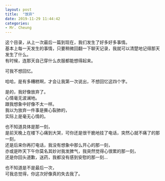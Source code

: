 ```yaml
---
layout: post
title:  "放弃"
date: 2019-11-29 11:44:42
categories: 
- Mr. Cheung
---
```


这个目录，从上一次最后一篇到现在，我们发生了好多好多事情。  
基本上每一天发生的事情，只要稍微回翻一下聊天记录，我就可以清楚地记得那天发生了什么。  
有时候，连那天自己穿什么衣服都能想得起来。  

可我不想回忆。  

哈哈，是有多糟糕啊，才会让我第一次说出，不想回忆这四个字。  

是的，我好像放弃了。  
心情毫无波澜地。  
跟我想象中好像不太一样。  
我以为放弃一件事是撕心裂肺的，  
实际上是毫无心情的。  

也不知道具体是那一刻，  
是前天晚上在楼下心痛到大哭，可你还是很干脆地挂了电话，突然心就不痛了的那一刻，  
还是后来你再打电话，我没有想象中那么开心的那一刻，  
亦或是昨天下午你莫名其妙对我发脾气，我突然觉得心很累的那一刻，  
还是你回头道歉，送药，我都没有感到安慰的那一刻...  

也不知道是不是最后一次，  
可我总觉得，你这次好像真的失去我了。  